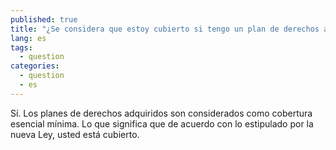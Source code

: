 ```yaml
---
published: true
title: "¿Se considera que estoy cubierto si tengo un plan de derechos adquiridos?"
lang: es
tags: 
  - question
categories: 
  - question
  - es
---
```


Sí. Los planes de derechos adquiridos son considerados como cobertura esencial mínima. Lo que significa que de acuerdo con lo estipulado por la nueva Ley, usted está cubierto.
